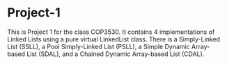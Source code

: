 # Project-1

This is Project 1 for the class COP3530. It contains 4 implementations of Linked Lists using a pure virtual LinkedList class.
There is a Simply-Linked List (SSLL), a Pool Simply-Linked List (PSLL), a Simple Dynamic Array-based List (SDAL),
and a Chained Dynamic Array-based List (CDAL).
